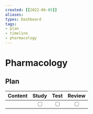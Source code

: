 ```yaml
---
created: [[2022-06-05]]
aliases: 
types: Dashboard
tags: 
- plan
- timeline
- pharmacology
---
```

# Pharmacology
## Plan
| Content | Study | Test | Review |
| :------ | :---: | :--: | :----: |
|         |<input type="checkbox" />|<input type="checkbox" />|<input type="checkbox" />|

